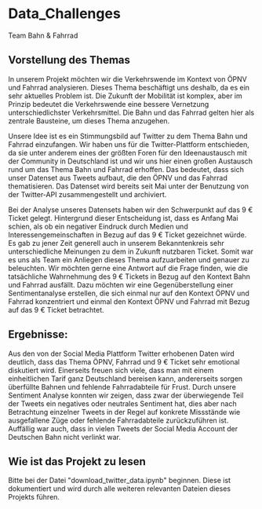 # Data_Challenges

Team Bahn & Fahrrad

## Vorstellung des Themas

In unserem Projekt möchten wir die Verkehrswende im Kontext von ÖPNV und Fahrrad analysieren. Dieses Thema beschäftigt uns deshalb, da es ein sehr aktuelles Problem ist. Die Zukunft der Mobilität ist komplex, aber im Prinzip bedeutet die Verkehrswende eine bessere Vernetzung unterschiedlichster Verkehrsmittel. Die Bahn und das Fahrrad gelten hier als zentrale Bausteine, um dieses Thema anzugehen.

Unsere Idee ist es ein Stimmungsbild auf Twitter zu dem Thema Bahn und Fahrrad einzufangen. Wir haben uns für die Twitter-Plattform entschieden, da sie unter anderem eines der größten Foren für den Ideenaustausch mit der Community in Deutschland ist und wir uns hier einen großen Austausch rund um das Thema Bahn und Fahrrad erhoffen. Das bedeutet, dass sich unser Datenset aus Tweets aufbaut, die den ÖPNV und das Fahrrad thematisieren. Das Datenset wird bereits seit Mai unter der Benutzung von der Twitter-API zusammengestellt und archiviert. 

Bei der Analyse unseres Datensets haben wir den Schwerpunkt auf das 9 € Ticket gelegt. Hintergrund dieser Entscheidung ist, dass es Anfang Mai schien, als ob ein negativer Eindruck durch Medien und Interessengemeinschaften in Bezug auf das 9 € Ticket gezeichnet würde. Es gab zu jener Zeit generell auch in unserem Bekanntenkreis sehr unterschiedliche Meinungen zu dem in Zukunft nutzbaren Ticket. Somit war es uns als Team ein Anliegen dieses Thema aufzuarbeiten und genauer zu beleuchten. Wir möchten gerne eine Antwort auf die Frage finden, wie die tatsächliche Wahrnehmung des 9 € Tickets in Bezug auf den Kontext Bahn und Fahrrad ausfällt. Dazu möchten wir eine Gegenüberstellung einer Sentimentanalyse erstellen, die sich einmal nur auf den Kontext ÖPNV und Fahrrad konzentriert und einmal den Kontext ÖPNV und Fahrrad mit Bezug auf das 9 € Ticket betrachtet.

## Ergebnisse:

Aus den von der Social Media Plattform Twitter erhobenen Daten wird deutlich, dass das Thema ÖPNV, Fahrrad und 9 € Ticket sehr emotional diskutiert wird. Einerseits freuen sich viele, dass man mit einem einheitlichen Tarif ganz Deutschland bereisen kann, andererseits sorgen überfüllte Bahnen und fehlende Fahrradabteile für Frust. Durch unsere Sentiment Analyse konnten wir zeigen, dass zwar der überwiegende Teil der Tweets ein negatives oder neutrales Sentiment hat, dies aber nach Betrachtung einzelner Tweets in der Regel auf konkrete Missstände wie ausgefallene Züge oder fehlende Fahrradabteile zurückzuführen ist. Auffällig war auch, dass in vielen Tweets der Social Media Account der Deutschen Bahn nicht verlinkt war.

## Wie ist das Projekt zu lesen

Bitte bei der Datei "download_twitter_data.ipynb" beginnen. Diese ist dokumentiert und wird durch alle weiteren relevanten Dateien dieses Projekts führen.
